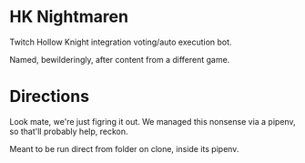 HK Nightmaren
=============

Twitch Hollow Knight integration voting/auto execution bot.

Named, bewilderingly, after content from a different game.

Directions
==========

Look mate, we're just figring it out. We managed this nonsense via a pipenv, so that'll probably help, reckon.

Meant to be run direct from folder on clone, inside its pipenv.